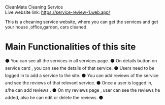 CleanMate Cleaning Service </br>
Live website link: https://service-review-1.web.app/ </br>

This is a cheaning service website, where you can get the services and get your house ,office,garden, cars cleaned.

<h1>Main Functionalities of this site</h1>

⚫ You can see all the services in all services page.
⚫ On details button on service card , you can see the details of that service.
⚫ Users need to be logged in to add a service to the site.
⚫ You can add reviews of the service and see the reviews of that relevant service.
⚫ Once a user is logged in, s/he can add reviews .
⚫ On my reviews page , user can see the reviews he added, also he can edit or delete the reviews.
⚫
